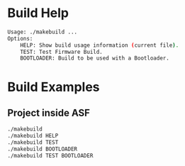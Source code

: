 # Build Help

```bash
Usage: ./makebuild ...
Options:
    HELP: Show build usage information (current file).
    TEST: Test Firmware Build.
    BOOTLOADER: Build to be used with a Bootloader.
```

# Build Examples

## Project inside ASF

```bash
./makebuild
./makebuild HELP
./makebuild TEST
./makebuild BOOTLOADER
./makebuild TEST BOOTLOADER
```
